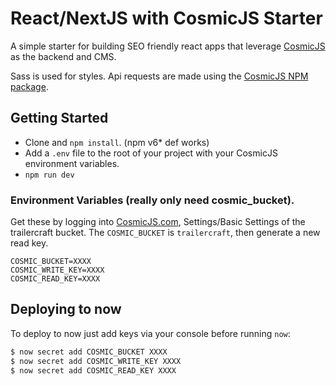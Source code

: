 # React/NextJS with CosmicJS Starter
A simple starter for building SEO friendly react apps that leverage [CosmicJS](https://cosmicjs.com) as the backend and CMS.

Sass is used for styles.
Api requests are made using the [CosmicJS NPM package](https://www.npmjs.com/package/cosmicjs).

## Getting Started
- Clone and `npm install`. (npm v6* def works)
- Add a `.env` file to the root of your project with your CosmicJS environment variables.
- `npm run dev`

### Environment Variables (really only need cosmic_bucket).
Get these by logging into [CosmicJS.com](https://cosmicjs.com/), Settings/Basic Settings of the trailercraft bucket.
The `COSMIC_BUCKET` is `trailercraft`, then generate a new read key.
```
COSMIC_BUCKET=XXXX
COSMIC_WRITE_KEY=XXXX
COSMIC_READ_KEY=XXXX
```

## Deploying to now

To deploy to now just add keys via your console before running `now`:
```sh
$ now secret add COSMIC_BUCKET XXXX
$ now secret add COSMIC_WRITE_KEY XXXX
$ now secret add COSMIC_READ_KEY XXXX
```
